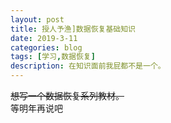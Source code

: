 ```yaml
---
layout: post
title: 授人予渔]数据恢复基础知识
date: 2019-3-11
categories: blog
tags: [学习,数据恢复]
description: 在知识面前我屁都不是一个。
---
```


~~想写一个数据恢复系列教材。~~<br>
等明年再说吧